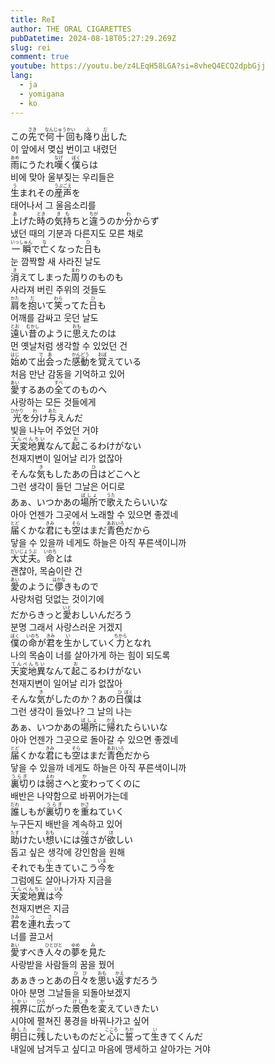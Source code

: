 ```yaml
---
title: ReI
author: THE ORAL CIGARETTES
pubDatetime: 2024-08-18T05:27:29.269Z
slug: rei
comment: true
youtube: https://youtu.be/z4LEqH58LGA?si=8vheQ4ECQ2dpbGjj
lang:
  - ja
  - yomigana
  - ko
---
```


<div>
    <div class="lang-ja">この<ruby>先<rp>(</rp><rt>さき</rt><rp>)</rp></ruby>で<ruby>何十回<rp>(</rp><rt>なんじゅうかい</rt><rp>)</rp></ruby>も<ruby>降<rp>(</rp><rt>ふ</rt><rp>)</rp></ruby>り<ruby>出<rp>(</rp><rt>だ</rt><rp>)</rp></ruby>した</div>
    <div class="lang-ko">이 앞에서 몆십 번이고 내렸던</div>
</div>
<div>
    <div class="lang-ja"><ruby>雨<rp>(</rp><rt>あめ</rt><rp>)</rp></ruby>にうたれ<ruby>嘆<rp>(</rp><rt>なげ</rt><rp>)</rp></ruby>く<ruby>僕<rp>(</rp><rt>ぼく</rt><rp>)</rp></ruby></ruby>らは</div>
    <div class="lang-ko">비에 맞아 울부짖는 우리들은</div>
</div>
<div>
    <div class="lang-ja"><ruby>生<rp>(</rp><rt>う</rt><rp>)</rp></ruby>まれその<ruby>産声<rp>(</rp><rt>うぶごえ</rt><rp>)</rp></ruby>を</div>
    <div class="lang-ko">태어나서 그 울음소리를</div>
</div>
<div>
    <div class="lang-ja"><ruby>上<rp>(</rp><rt>あ</rt><rp>)</rp></ruby>げた<ruby>時<rp>(</rp><rt>とき</rt><rp>)</rp></ruby>の<ruby>気持<rp>(</rp><rt>きも</rt><rp>)</rp></ruby>ちと<ruby>違<rp>(</rp><rt>ちが</rt><rp>)</rp></ruby>うのか<ruby>分<rp>(</rp><rt>わ</rt><rp>)</rp></ruby>からず</div>
    <div class="lang-ko">냈던 때의 기분과 다른지도 모른 채로</div>
</div>

<div>
    <div class="lang-ja"><ruby>一瞬<rp>(</rp><rt>いっしゅん</rt><rp>)</rp></ruby>で<ruby>亡<rp>(</rp><rt>な</rt><rp>)</rp></ruby>くなった<ruby>日<rp>(</rp><rt>ひ</rt><rp>)</rp></ruby>も</div>
    <div class="lang-ko">눈 깜짝할 새 사라진 날도</div>
</div>
<div>
    <div class="lang-ja"><ruby>消<rp>(</rp><rt>き</rt><rp>)</rp></ruby>えてしまった<ruby>周<rp>(</rp><rt>まわ</rt><rp>)</rp></ruby>りのものも</div>
    <div class="lang-ko">사라져 버린 주위의 것들도</div>
</div>
<div>
    <div class="lang-ja"><ruby>肩<rp>(</rp><rt>かた</rt><rp>)</rp></ruby>を<ruby>抱<rp>(</rp><rt>だ</rt><rp>)</rp></ruby>いて<ruby>笑<rp>(</rp><rt>わら</rt><rp>)</rp></ruby>ってた<ruby>日<rp>(</rp><rt>ひ</rt><rp>)</rp></ruby>も</div>
    <div class="lang-ko">어깨를 감싸고 웃던 날도</div>
</div>
<div>
    <div class="lang-ja"><ruby>遠<rp>(</rp><rt>とお</rt><rp>)</rp></ruby>い<ruby>昔<rp>(</rp><rt>むかし</rt><rp>)</rp></ruby>のように<ruby>思<rp>(</rp><rt>おも</rt><rp>)</rp></ruby>えたのは</div>
    <div class="lang-ko">먼 옛날처럼 생각할 수 있었던 건</div>
</div>

<div>
    <div class="lang-ja"><ruby>始<rp>(</rp><rt>はじ</rt><rp>)</rp></ruby>めて<ruby>出会<rp>(</rp><rt>であ</rt><rp>)</rp></ruby>った<ruby>感動<rp>(</rp><rt>かんどう</rt><rp>)</rp></ruby>を<ruby>覚<rp>(</rp><rt>おぼ</rt><rp>)</rp></ruby>えている</div>
    <div class="lang-ko">처음 만난 감동을 기억하고 있어</div>
</div>
<div>
    <div class="lang-ja"><ruby>愛<rp>(</rp><rt>あい</rt><rp>)</rp></ruby>するあの<ruby>全<rp>(</rp><rt>すべ</rt><rp>)</rp></ruby>てのものへ</div>
    <div class="lang-ko">사랑하는 모든 것들에게</div>
</div>
<div>
    <div class="lang-ja"><ruby>光<rp>(</rp><rt>ひかり</rt><rp>)</rp></ruby>を<ruby>分<rp>(</rp><rt>わ</rt><rp>)</rp></ruby>け<ruby>与<rp>(</rp><rt>あた</rt><rp>)</rp></ruby>えんだ</div>
    <div class="lang-ko">빛을 나누어 주었던 거야</div>
</div>

<div>
    <div class="lang-ja"><ruby>天変地異<rp>(</rp><rt>てんぺんちい</rt><rp>)</rp></ruby>なんて<ruby>起<rp>(</rp><rt>お</rt><rp>)</rp></ruby>こるわけがない</div>
    <div class="lang-ko">천재지변이 일어날 리가 없잖아</div>
</div>
<div>
    <div class="lang-ja">そんな<ruby>気<rp>(</rp><rt>き</rt><rp>)</rp></ruby>もしたあの<ruby>日<rp>(</rp><rt>ひ</rt><rp>)</rp></ruby>はどこへと</div>
    <div class="lang-ko">그런 생각이 들던 그날은 어디로</div>
</div>
<div>
    <div class="lang-ja">あぁ、いつかあの<ruby>場所<rp>(</rp><rt>ばしょ</rt><rp>)</rp></ruby>で<ruby>歌<rp>(</rp><rt>うた</rt><rp>)</rp></ruby>えたらいいな</div>
    <div class="lang-ko">아아 언젠가 그곳에서 노래할 수 있으면 좋겠네</div>
</div>
<div>
    <div class="lang-ja"><ruby>届<rp>(</rp><rt>とど</rt><rp>)</rp></ruby>くかな<ruby>君<rp>(</rp><rt>きみ</rt><rp>)</rp></ruby>にも<ruby>空<rp>(</rp><rt>そら</rt><rp>)</rp></ruby>はまだ<ruby>青色<rp>(</rp><rt>あおいろ</rt><rp>)</rp></ruby>だから</div>
    <div class="lang-ko">닿을 수 있을까 네게도 하늘은 아직 푸른색이니까</div>
</div>

<div>
    <div class="lang-ja"><ruby>大丈夫<rp>(</rp><rt>だいじょうぶ</rt><rp>)</rp></ruby>。<ruby>命<rp>(</rp><rt>いのち</rt><rp>)</rp></ruby>とは</div>
    <div class="lang-ko">괜찮아, 목숨이란 건</div>
</div>
<div>
    <div class="lang-ja"><ruby>愛<rp>(</rp><rt>あい</rt><rp>)</rp></ruby>のように<ruby>儚<rp>(</rp><rt>はかな</rt><rp>)</rp></ruby>きもので</div>
    <div class="lang-ko">사랑처럼 덧없는 것이기에</div>
</div>
<div>
    <div class="lang-ja">だからきっと<ruby>愛<rp>(</rp><rt>いと</rt><rp>)</rp></ruby>おしいんだろう</div>
    <div class="lang-ko">분명 그래서 사랑스러운 거겠지</div>
</div>
<div>
    <div class="lang-ja"><ruby>僕<rp>(</rp><rt>ぼく</rt><rp>)</rp></ruby>の<ruby>命<rp>(</rp><rt>いのち</rt><rp>)</rp></ruby>が<ruby>君<rp>(</rp><rt>きみ</rt><rp>)</rp></ruby>を<ruby>生<rp>(</rp><rt>い</rt><rp>)</rp></ruby>かしていく<ruby>力<rp>(</rp><rt>ちから</rt><rp>)</rp></ruby>となれ</div>
    <div class="lang-ko">나의 목숨이 너를 살아가게 하는 힘이 되도록</div>
</div>

<div>
    <div class="lang-ja"><ruby>天変地異<rp>(</rp><rt>てんぺんちい</rt><rp>)</rp></ruby>なんて<ruby>起<rp>(</rp><rt>お</rt><rp>)</rp></ruby>こるわけがない</div>
    <div class="lang-ko">천재지변이 일어날 리가 없잖아</div>
</div>
<div>
    <div class="lang-ja">そんな<ruby>気<rp>(</rp><rt>き</rt><rp>)</rp></ruby>がしたのか？あの<ruby>日<rp>(</rp><rt>ひ</rt><rp>)</rp></ruby><ruby>僕<rp>(</rp><rt>ぼく</rt><rp>)</rp></ruby>は</div>
    <div class="lang-ko">그런 생각이 들었나? 그 날의 나는</div>
</div>
<div>
    <div class="lang-ja">あぁ、いつかあの<ruby>場所<rp>(</rp><rt>ばしょ</rt><rp>)</rp></ruby>に<ruby>帰<rp>(</rp><rt>かえ</rt><rp>)</rp></ruby>れたらいいな</div>
    <div class="lang-ko">아아 언젠가 그곳으로 돌아갈 수 있으면 좋겠네</div>
</div>
<div>
    <div class="lang-ja"><ruby>届<rp>(</rp><rt>とど</rt><rp>)</rp></ruby>くかな<ruby>君<rp>(</rp><rt>きみ</rt><rp>)</rp></ruby>にも<ruby>空<rp>(</rp><rt>そら</rt><rp>)</rp></ruby>はまだ<ruby>青色<rp>(</rp><rt>あおいろ</rt><rp>)</rp></ruby>だから</div>
    <div class="lang-ko">닿을 수 있을까 네게도 하늘은 아직 푸른색이니까</div>
</div>

<div>
    <div class="lang-ja"><ruby>裏切<rp>(</rp><rt>うらぎ</rt><rp>)</rp></ruby>りは<ruby>弱<rp>(</rp><rt>よわ</rt><rp>)</rp></ruby>さへと<ruby>変<rp>(</rp><rt>か</rt><rp>)</rp></ruby>わってくのに</div>
    <div class="lang-ko">배반은 나약함으로 바뀌어가는데</div>
</div>
<div>
    <div class="lang-ja"><ruby>誰<rp>(</rp><rt>だれ</rt><rp>)</rp></ruby>しもが<ruby>裏切<rp>(</rp><rt>うらぎ</rt><rp>)</rp></ruby>りを<ruby>重<rp>(</rp><rt>かさ</rt><rp>)</rp></ruby>ねていく</div>
    <div class="lang-ko">누구든지 배반을 계속하고 있어</div>
</div>
<div>
    <div class="lang-ja"><ruby>助<rp>(</rp><rt>たす</rt><rp>)</rp></ruby>けたい<ruby>想<rp>(</rp><rt>おも</rt><rp>)</rp></ruby>いには<ruby>強<rp>(</rp><rt>つよ</rt><rp>)</rp></ruby>さが<ruby>欲<rp>(</rp><rt>ほ</rt><rp>)</rp></ruby>しい</div>
    <div class="lang-ko">돕고 싶은 생각에 강인함을 원해</div>
</div>
<div>
    <div class="lang-ja">それでも<ruby>生<rp>(</rp><rt>い</rt><rp>)</rp></ruby>きていこう<ruby>今<rp>(</rp><rt>いま</rt><rp>)</rp></ruby>を</div>
    <div class="lang-ko">그럼에도 살아나가자 지금을</div>
</div>

<div>
    <div class="lang-ja"><ruby>天変地異<rp>(</rp><rt>てんぺんちい</rt><rp>)</rp></ruby>は<ruby>今<rp>(</rp><rt>いま</rt><rp>)</rp></ruby></div>
    <div class="lang-ko">천재지변은 지금</div>
</div>
<div>
    <div class="lang-ja"><ruby>君<rp>(</rp><rt>きみ</rt><rp>)</rp></ruby>を<ruby>連<rp>(</rp><rt>つ</rt><rp>)</rp></ruby>れ<ruby>去<rp>(</rp><rt>さ</rt><rp>)</rp></ruby>って</div>
    <div class="lang-ko">너를 끌고서</div>
</div>
<div>
    <div class="lang-ja"><ruby>愛<rp>(</rp><rt>あい</rt><rp>)</rp></ruby>すべき<ruby>人々<rp>(</rp><rt>ひとびと</rt><rp>)</rp></ruby>の<ruby>夢<rp>(</rp><rt>ゆめ</rt><rp>)</rp></ruby>を<ruby>見<rp>(</rp><rt>み</rt><rp>)</rp></ruby>た</div>
    <div class="lang-ko">사랑받을 사람들의 꿈을 꿨어</div>
</div>
<div>
    <div class="lang-ja">あぁきっとあの<ruby>日々<rp>(</rp><rt>ひび</rt><rp>)</rp></ruby>を<ruby>思<rp>(</rp><rt>おも</rt><rp>)</rp></ruby>い<ruby>返<rp>(</rp><rt>かえ</rt><rp>)</rp></ruby>すだろう</div>
    <div class="lang-ko">아아 분명 그날들을 되돌아보겠지</div>
</div>
<div>
    <div class="lang-ja"><ruby>視界<rp>(</rp><rt>しかい</rt><rp>)</rp></ruby>に<ruby>広<rp>(</rp><rt>ひろ</rt><rp>)</rp></ruby>がった<ruby>景色<rp>(</rp><rt>けしき</rt><rp>)</rp></ruby>を<ruby>変<rp>(</rp><rt>か</rt><rp>)</rp></ruby>えていきたい</div>
    <div class="lang-ko">시야에 펼쳐진 풍경을 바꿔나가고 싶어</div>
</div>
<div>
    <div class="lang-ja"><ruby>明日<rp>(</rp><rt>あした</rt><rp>)</rp></ruby>に<ruby>残<rp>(</rp><rt>のこ</rt><rp>)</rp></ruby>したいものだと<ruby>心<rp>(</rp><rt>こころ</rt><rp>)</rp></ruby>に<ruby>誓<rp>(</rp><rt>ちか</rt><rp>)</rp></ruby>って<ruby>生<rp>(</rp><rt>い</rt><rp>)</rp></ruby>きてくんだ</div>
    <div class="lang-ko">내일에 남겨두고 싶디고 마음에 맹세하고 살아가는 거야</div>
</div>
